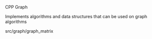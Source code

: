 
CPP Graph 

Implements algorithms and data structures that can be used on graph algorithms


src/graph/graph_matrix
